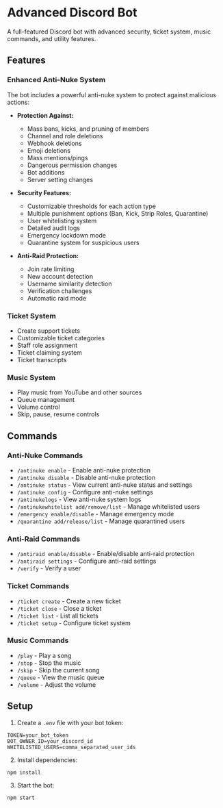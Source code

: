 # Advanced Discord Bot

A full-featured Discord bot with advanced security, ticket system, music commands, and utility features.

## Features

### Enhanced Anti-Nuke System
The bot includes a powerful anti-nuke system to protect against malicious actions:

- **Protection Against:**
  - Mass bans, kicks, and pruning of members
  - Channel and role deletions
  - Webhook deletions
  - Emoji deletions
  - Mass mentions/pings
  - Dangerous permission changes
  - Bot additions
  - Server setting changes

- **Security Features:**
  - Customizable thresholds for each action type
  - Multiple punishment options (Ban, Kick, Strip Roles, Quarantine)
  - User whitelisting system
  - Detailed audit logs
  - Emergency lockdown mode
  - Quarantine system for suspicious users

- **Anti-Raid Protection:**
  - Join rate limiting
  - New account detection
  - Username similarity detection
  - Verification challenges
  - Automatic raid mode

### Ticket System
- Create support tickets
- Customizable ticket categories
- Staff role assignment
- Ticket claiming system
- Ticket transcripts

### Music System
- Play music from YouTube and other sources
- Queue management
- Volume control
- Skip, pause, resume controls

## Commands

### Anti-Nuke Commands
- `/antinuke enable` - Enable anti-nuke protection
- `/antinuke disable` - Disable anti-nuke protection
- `/antinuke status` - View current anti-nuke status and settings
- `/antinuke config` - Configure anti-nuke settings
- `/antinukelogs` - View anti-nuke system logs
- `/antinukewhitelist add/remove/list` - Manage whitelisted users
- `/emergency enable/disable` - Manage emergency mode
- `/quarantine add/release/list` - Manage quarantined users

### Anti-Raid Commands
- `/antiraid enable/disable` - Enable/disable anti-raid protection
- `/antiraid settings` - Configure anti-raid settings
- `/verify` - Verify a user

### Ticket Commands
- `/ticket create` - Create a new ticket
- `/ticket close` - Close a ticket
- `/ticket list` - List all tickets
- `/ticket setup` - Configure ticket system

### Music Commands
- `/play` - Play a song
- `/stop` - Stop the music
- `/skip` - Skip the current song
- `/queue` - View the music queue
- `/volume` - Adjust the volume

## Setup
1. Create a `.env` file with your bot token:
```
TOKEN=your_bot_token
BOT_OWNER_ID=your_discord_id
WHITELISTED_USERS=comma_separated_user_ids
```

2. Install dependencies:
```
npm install
```

3. Start the bot:
```
npm start
``` 